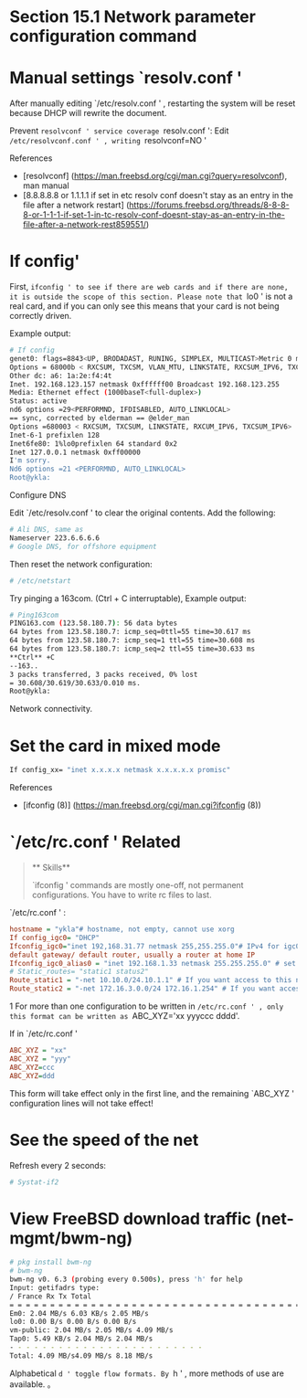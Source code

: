 # Section 15.1 Network parameter configuration command

# Manual settings `resolv.conf '

After manually editing `/etc/resolv.conf ' , restarting the system will be reset because DHCP will rewrite the document.

Prevent `resolvconf ' service coverage `resolv.conf ': Edit `/etc/resolvconf.conf ' , writing `resolvconf=NO '

References

- [resolvconf] (https://man.freebsd.org/cgi/man.cgi?query=resolvconf), man manual
- [8.8.8.8.8 or 1.1.1.1 if set in etc resolv conf doesn't stay as an entry in the file after a network restart] (https://forums.freebsd.org/threads/8-8-8-8-or-1-1-1-if-set-1-in-tc-resolv-conf-doesnt-stay-as-an-entry-in-the-file-after-a-network-rest859551/)

# If config'

First, `ifconfig ' to see if there are web cards and if there are none, it is outside the scope of this section. Please note that `lo0 ' is not a real card, and if you can only see this means that your card is not being correctly driven.

Example output:

```sh '
# If config
genet0: flags=8843<UP, BRODADAST, RUNING, SIMPLEX, MULTICAST>Metric 0 mtu 1500
Options = 68000b < RXCSUM, TXCSM, VLAN_MTU, LINKSTATE, RXCSUM_IPV6, TXCSUM_IPV6>
Other dc: a6: 1a:2e:f4:4t
Inet. 192.168.123.157 netmask 0xffffff00 Broadcast 192.168.123.255
Media: Ethernet effect (1000baseT<full-duplex>)
Status: active
nd6 options =29<PERFORMND, IFDISABLED, AUTO_LINKLOCAL>
== sync, corrected by elderman == @elder_man
Options =680003 < RXCSUM, TXCSUM, LINKSTATE, RXCUM_IPV6, TXCSUM_IPV6>
Inet-6-1 prefixlen 128
Inet6fe80: 1%lo0prefixlen 64 standard 0x2
Inet 127.0.0.1 netmask 0xff00000
I'm sorry.
Nd6 options =21 <PERFORMND, AUTO_LINKLOCAL>
Root@ykla:
````

Configure DNS


Edit `/etc/resolv.conf ' to clear the original contents. Add the following:

```sh '
# Ali DNS, same as
Nameserver 223.6.6.6.6
# Google DNS, for offshore equipment
````

Then reset the network configuration:

```sh '
# /etc/netstart
````

Try pinging a 163com. (Ctrl + C interruptable), Example output:

```sh '
# Ping163com
PING163.com (123.58.180.7): 56 data bytes
64 bytes from 123.58.180.7: icmp_seq=0ttl=55 time=30.617 ms
64 bytes from 123.58.180.7: icmp_seq=1 ttl=55 time=30.608 ms
64 bytes from 123.58.180.7: icmp_seq=2 ttl=55 time=30.633 ms
**Ctrl** +C
--163..
3 packs transferred, 3 packs received, 0% lost
= 30.608/30.619/30.633/0.010 ms.
Root@ykla:
````

Network connectivity.

# Set the card in mixed mode

```sh '
If config_xx= "inet x.x.x.x netmask x.x.x.x.x promisc"
````

References

- [ifconfig (8)] (https://man.freebsd.org/cgi/man.cgi?ifconfig (8))

# `/etc/rc.conf ' Related

>** Skills**
>
> `ifconfig ' commands are mostly one-off, not permanent configurations. You have to write rc files to last.

`/etc/rc.conf ' :

```ini '
hostname = "ykla"# hostname, not empty, cannot use xorg
If config_igc0= "DHCP"
Ifconfig_igc0="inet 192,168.31.77 netmask 255,255.255.0"# IPv4 for igc0 is 192,168.31.77 and subnet mask is 255,255.255.0 (static IP)
default gateway/ default router, usually a router at home IP
Ifconfig_igc0_alias0 = "inet 192.168.1.33 netmask 255.255.255.0" # set up webcard igc0 alias IPv4192.168.1.33 with subnet mask of 255.255.255.0. has an additional IPv4 address
# Static_routes= "static1 status2"
Route_static1 = "-net 10.10.0/24.10.1.1" # If you want access to this network (10.00.00.0 to 10.0.10.254), send the package to 10.0.1.1 for forwarding
Route_static2 = "-net 172.16.3.0.0/24 172.16.1.254" # If you want access to the network 172.16.0.0/24 (172.16.30.1 to 172.16.30.254), send the package to 172.16.1.254 for forwarding
````

1 For more than one configuration to be written in `/etc/rc.conf ' , only this format can be written as `ABC_XYZ='xx yyyccc dddd'.

If in `/etc/rc.conf '

```ini '
ABC_XYZ = "xx"
ABC_XYZ = "yyy"
ABC_XYZ=ccc
ABC_XYZ=ddd
````

This form will take effect only in the first line, and the remaining `ABC_XYZ ' configuration lines will not take effect!


# See the speed of the net

Refresh every 2 seconds:

```sh '
# Systat-if2
````

# View FreeBSD download traffic (net-mgmt/bwm-ng)

```sh '
# pkg install bwm-ng
# bwm-ng
bwm-ng v0. 6.3 (probing every 0.500s), press 'h' for help
Input: getifadrs type:
/ France Rx Tx Total
= = = = = = = = = = = = = = = = = = = = = = = = = = = = = = = = = = = = = = = = = = = = = = = = = = = = = = = = = = = = = = = = = =  = =  = =  *
Em0: 2.04 MB/s 6.03 KB/s 2.05 MB/s
lo0: 0.00 B/s 0.00 B/s 0.00 B/s
vm-public: 2.04 MB/s 2.05 MB/s 4.09 MB/s
Tap0: 5.49 KB/s 2.04 MB/s 2.04 MB/s
- - - - - - - - - - - - - - - - - - - - - - - -
Total: 4.09 MB/s4.09 MB/s 8.18 MB/s
````

Alphabetical `d ' toggle flow formats. By `h ' , more methods of use are available.
。